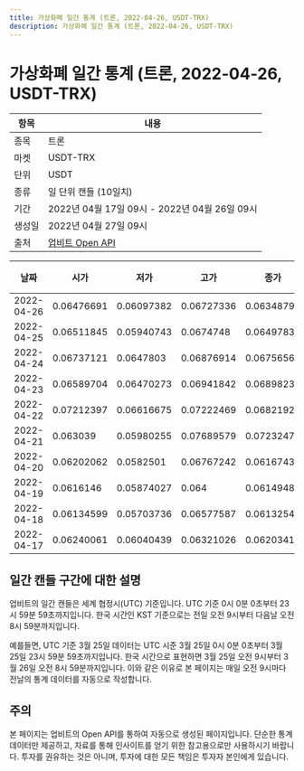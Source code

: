 ```yaml
---
title: 가상화폐 일간 통계 (트론, 2022-04-26, USDT-TRX)
description: 가상화폐 일간 통계 (트론, 2022-04-26, USDT-TRX)
---
```



가상화폐 일간 통계 (트론, 2022-04-26, USDT-TRX)
===

|항목|내용|
|--|--|
|종목|트론|
|마켓|USDT-TRX|
|단위|USDT|
|종류|일 단위 캔들 (10일치)|
|기간|2022년 04월 17일 09시 - 2022년 04월 26일 09시|
|생성일|2022년 04월 27일 09시|
|출처|[업비트 Open API](https://docs.upbit.com)|


|날짜|시가|저가|고가|종가|비고|
|--|--|--|--|--|--|
|2022-04-26|0.06476691|0.06097382|0.06727336|0.06348793|    |
|2022-04-25|0.06511845|0.05940743|0.0674748|0.06497838|    |
|2022-04-24|0.06737121|0.0647803|0.06876914|0.06756562|    |
|2022-04-23|0.06589704|0.06470273|0.06941842|0.06898238|    |
|2022-04-22|0.07212397|0.06616675|0.07222469|0.06821929|    |
|2022-04-21|0.063039|0.05980255|0.07689579|0.0723247|    |
|2022-04-20|0.06202062|0.0582501|0.06767242|0.06167432|    |
|2022-04-19|0.0616146|0.05874027|0.064|0.06149481|    |
|2022-04-18|0.06134599|0.05703736|0.06577587|0.06132547|    |
|2022-04-17|0.06240061|0.06040439|0.06321026|0.06203416|    |


일간 캔들 구간에 대한 설명
---


업비트의 일간 캔들은 세계 협정시(UTC) 기준입니다. 
UTC 기준 0시 0분 0초부터 23시 59분 59초까지입니다. 
한국 시간인 KST 기준으로는 전일 오전 9시부터 다음날 오전 8시 59분까지입니다. 


예를들면, UTC 기준 3월 25일 데이터는 UTC 시준 3월 25일 0시 0분 0초부터 3월 25일 23시 59분 59초까지입니다. 
한국 시간으로 표현하면 3월 25일 오전 9시부터 3월 26일 오전 8시 59분까지입니다. 
이와 같은 이유로 본 페이지는 매일 오전 9시마다 전날의 통계 데이터를 자동으로 작성합니다. 


주의
---


본 페이지는 업비트의 Open API를 통하여 자동으로 생성된 페이지입니다. 
단순한 통계 데이터만 제공하고, 자료를 통해 인사이트를 얻기 위한 참고용으로만 사용하시기 바랍니다. 
투자를 권유하는 것은 아니며, 투자에 대한 모든 책임은 투자자 본인에게 있습니다. 
